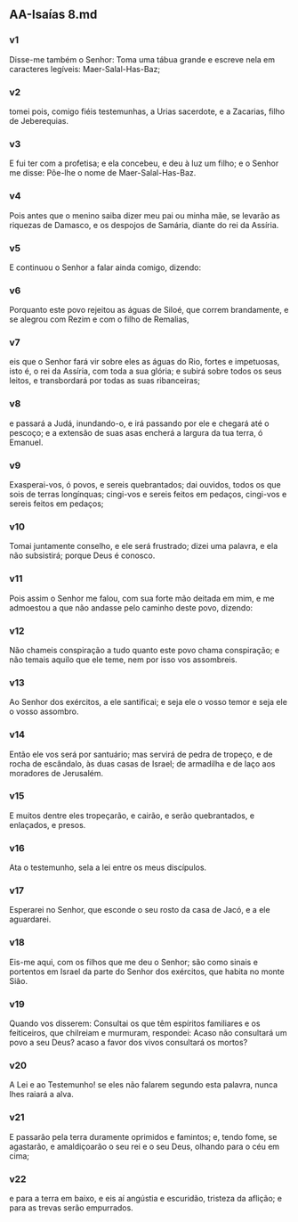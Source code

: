 ## AA-Isaías 8.md
### v1
 Disse-me também o Senhor: Toma uma tábua grande e escreve nela em caracteres legíveis: Maer-Salal-Has-Baz;
### v2
 tomei pois, comigo fiéis testemunhas, a Urias sacerdote, e a Zacarias, filho de Jeberequias.
### v3
 E fui ter com a profetisa; e ela concebeu, e deu à luz um filho; e o Senhor me disse: Põe-lhe o nome de Maer-Salal-Has-Baz.
### v4
 Pois antes que o menino saiba dizer meu pai ou minha mãe, se levarão as riquezas de Damasco, e os despojos de Samária, diante do rei da Assíria.
### v5
 E continuou o Senhor a falar ainda comigo, dizendo:
### v6
 Porquanto este povo rejeitou as águas de Siloé, que correm brandamente, e se alegrou com Rezim e com o filho de Remalias,
### v7
 eis que o Senhor fará vir sobre eles as águas do Rio, fortes e impetuosas, isto é, o rei da Assíria, com toda a sua glória; e subirá sobre todos os seus leitos, e transbordará por todas as suas ribanceiras;
### v8
 e passará a Judá, inundando-o, e irá passando por ele e chegará até o pescoço; e a extensão de suas asas encherá a largura da tua terra, ó Emanuel.
### v9
 Exasperai-vos, ó povos, e sereis quebrantados; dai ouvidos, todos os que sois de terras longínquas; cingi-vos e sereis feitos em pedaços, cingi-vos e sereis feitos em pedaços;
### v10
 Tomai juntamente conselho, e ele será frustrado; dizei uma palavra, e ela não subsistirá; porque Deus é conosco.
### v11
 Pois assim o Senhor me falou, com sua forte mão deitada em mim, e me admoestou a que não andasse pelo caminho deste povo, dizendo:
### v12
 Não chameis conspiração a tudo quanto este povo chama conspiração; e não temais aquilo que ele teme, nem por isso vos assombreis.
### v13
 Ao Senhor dos exércitos, a ele santificai; e seja ele o vosso temor e seja ele o vosso assombro.
### v14
 Então ele vos será por santuário; mas servirá de pedra de tropeço, e de rocha de escândalo, às duas casas de Israel; de armadilha e de laço aos moradores de Jerusalém.
### v15
 E muitos dentre eles tropeçarão, e cairão, e serão quebrantados, e enlaçados, e presos.
### v16
 Ata o testemunho, sela a lei entre os meus discípulos.
### v17
 Esperarei no Senhor, que esconde o seu rosto da casa de Jacó, e a ele aguardarei.
### v18
 Eis-me aqui, com os filhos que me deu o Senhor; são como sinais e portentos em Israel da parte do Senhor dos exércitos, que habita no monte Sião.
### v19
 Quando vos disserem: Consultai os que têm espíritos familiares e os feiticeiros, que chilreiam e murmuram, respondei: Acaso não consultará um povo a seu Deus? acaso a favor dos vivos consultará os mortos?
### v20
 A Lei e ao Testemunho! se eles não falarem segundo esta palavra, nunca lhes raiará a alva.
### v21
 E passarão pela terra duramente oprimidos e famintos; e, tendo fome, se agastarão, e amaldiçoarão o seu rei e o seu Deus, olhando para o céu em cima;
### v22
 e para a terra em baixo, e eis aí angústia e escuridão, tristeza da aflição; e para as trevas serão empurrados.
